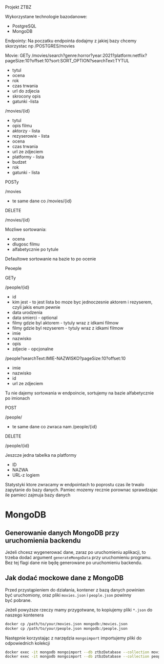 Projekt ZTBZ

Wykorzystane technologie bazodanowe:
- PostgreSQL
- MongoDB

Endpointy:
Na poczatku endpointa dodajmy z jakiej bazy chcemy skorzystac np /POSTGRES/movies

Movie:
GETy
/movies/search?genre:horror?year:2021?platform:netflix?pageSize:10?offset:10?sort:SORT_OPTION?searchText:TYTUL
- tytul
- ocena
- rok
- czas trwania
- url do zdjecia
- skrocony opis
- gatunki -lista

/movies/{id}
- tytul
- opis filmu
- aktorzy - lista
- rezyserowie - lista
- ocena
- czas trwania
- url ze zdjeciem
- platformy - lista
- budzet
- rok
- gatunki - lista

POSTy

/movies
- te same dane co /movies/{id}

DELETE

/movies/{id}

Mozliwe sortowania:
- ocena
- dlugosc filmu
- alfabetycznie po tytule

Defaultowe sortowanie na bazie to po ocenie

Peoeple

GETy

/people/{id}
- id
- kim jest - to jest lista bo moze byc jednoczesnie aktorem i rezyserem, czyli jakis enum pewnie
- data urodzenia
- data smierci - optional
- filmy gdzie byl aktorem - tytuly wraz z idkami filmow
- filmy gdzie byl rezyserem - tytuly wraz z idkami filmow
- imie
- nazwisko
- opis
- zdjecie - opcjonalne

/people?searchText:IMIE-NAZWISKO?pageSize:10?offset:10
- imie
- nazwisko
- id
- url ze zdjeciem

Tu nie dajemy sortowania w endpoincie, sortujemy na bazie alfabetycznie po imionach

POST

/people/

- te same dane co zwraca nam /people/{id}

DELETE

/people/{id}

Jeszcze jedna tabelka na platformy
- ID
- NAZWA
- URL-z logiem

Statystyki ktore zwracamy w endpointach to poprostu czas ile trwalo zapytanie do bazy danych.
Pamiec mozemy recznie porownac sprawdzajac ile pamieci zajmuja bazy danych

# MongoDB
## Generowanie danych MongoDB przy uruchomienia backendu
Jeżeli chcesz wygenerować dane, zaraz po uruchomieniu aplikacji, to trzeba dodać argument `generateMongoData` przy uruchomieniu programu. Bez tej flagi dane nie będę generowane po uruchomieniu backendu.

## Jak dodać mockowe dane z MongoDB
Przed przystąpieniem do działania, kontener z bazą danych powinien być uruchomiony, oraz pliki `movies.json` i `people.json` powinny być pobrane.

Jeżeli powyższe rzeczy mamy przygotwane, to kopiujemy pliki `*.json` do naszego kontenera
```bash
docker cp /path/to/your/movies.json mongodb:/movies.json
docker cp /path/to/your/people.json mongodb:/people.json
```

Następnie korzystając z narzędzia `mongoimport` importujemy pliki do odpowiednich kolekcji
```bash
docker exec -it mongodb mongoimport --db ztbzDatabase --collection movies --file /movies.json --jsonArray --authenticationDatabase ztbzDatabase --username ztbzBackend --password example
docker exec -it mongodb mongoimport --db ztbzDatabase --collection people --file /people.json --jsonArray --authenticationDatabase ztbzDatabase --username ztbzBackend --password example
```